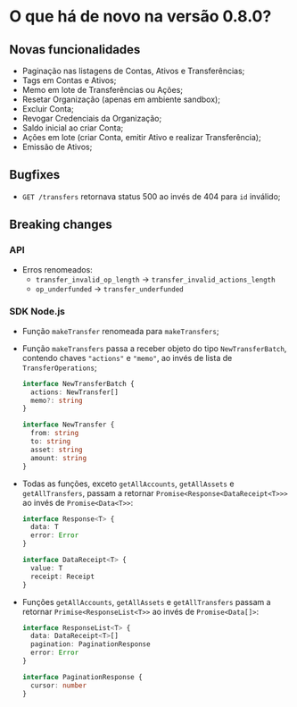 # O que há de novo na versão 0.8.0?

## Novas funcionalidades

* Paginação nas listagens de Contas, Ativos e Transferências;
* Tags em Contas e Ativos;
* Memo em lote de Transferências ou Ações;
* Resetar Organização (apenas em ambiente sandbox);
* Excluir Conta;
* Revogar Credenciais da Organização;
* Saldo inicial ao criar Conta;
* Ações em lote (criar Conta, emitir Ativo e realizar Transferência);
* Emissão de Ativos;


## Bugfixes

* `GET /transfers` retornava status 500 ao invés de 404 para `id` inválido;


## Breaking changes

### API

* Erros renomeados:
    * `transfer_invalid_op_length` -> `transfer_invalid_actions_length`
    * `op_underfunded` -> `transfer_underfunded`


### SDK Node.js

* Função `makeTransfer` renomeada para `makeTransfers`;
* Função `makeTransfers` passa a receber objeto do tipo `NewTransferBatch`, contendo chaves `"actions"` e `"memo"`, ao invés de lista de `TransferOperations`;
  ```typescript
  interface NewTransferBatch {
    actions: NewTransfer[]
    memo?: string
  }

  interface NewTransfer {
    from: string
    to: string
    asset: string
    amount: string
  }
  ```
* Todas as funções, exceto `getAllAccounts`, `getAllAssets` e `getAllTransfers`, passam a retornar `Promise<Response<DataReceipt<T>>>` ao invés de `Promise<Data<T>>`:
  ```typescript
  interface Response<T> {
    data: T
    error: Error
  }

  interface DataReceipt<T> {
    value: T
    receipt: Receipt
  }
  ```

* Funções `getAllAccounts`, `getAllAssets` e `getAllTransfers` passam a retornar `Primise<ResponseList<T>>` ao invés de `Promise<Data[]>`:
  ```typescript
  interface ResponseList<T> {
    data: DataReceipt<T>[]
    pagination: PaginationResponse
    error: Error
  }

  interface PaginationResponse {
    cursor: number
  }
  ```
